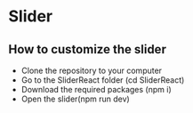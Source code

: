 # Slider
## How to customize the slider
* Сlone the repository to your computer
* Go to the SliderReact folder (cd SliderReact)
* Download the required packages (npm i)
* Open the slider(npm run dev)
